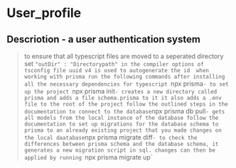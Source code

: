 # User_profile
## Descriotion - a user authentication system
> to ensure that all typescript files are moved to a seperated directory set 
> `"outDir" : "Directorypath" in the compiler options of tsconfig file
> uuid v4 is used to autogenerate the id 
> when working with prisma run the following commands
> after installing all the necessary dependencies for typescript
> `npx prisma`- to set up the project
> `npx prisma init` - creates a new directory called prisma and adds a file schema.prisma to it
> it also adds a .env file to the root of the project
> follow the outlined steps in the documentation to connect to the database
> `npx prisma db pull` - gets all models from the local instance of the database
> follow the documentation to set up migrations for the database schema to prisma
> to an already existing project that you made changes on the local daatabase
> `npx prisma migrate diff` - to check the differences between prisma schema and the database
> schema, it generates a new migration script in sql. changes can then be applied by running 
> `npx prisma migrate up`

